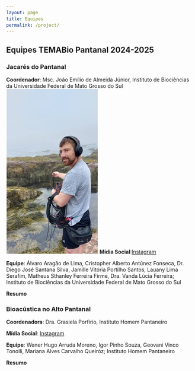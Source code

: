 ```yaml
---
layout: page
title: Equipes
permalink: /project/
---
```

## Equipes TEMABio Pantanal 2024-2025

### **Jacarés do Pantanal**

**Coordenador**: Msc. João Emílio de Almeida Júnior, Instituto de Biociências da Universidade Federal de Mato Grosso do Sul
<img src="/_images/pp/beng.jpg" alt="Description" style="border: 1px solid \#000;">
**Mídia Social**:[Instagram](https://www.instagram.com/hey_biologo/)

**Equipe**: Álvaro Aragão de Lima, Cristopher Alberto Antúnez Fonseca, Dr. Diego José Santana Silva, Jamille Vitória Portilho Santos, Lauany Lima Serafim, Matheus Sthanley Ferreira Firme, Dra. Vanda Lúcia Ferreira; Instituto de Biociências da Universidade Federal de Mato Grosso do Sul

**Resumo**



### **Bioacústica no Alto Pantanal**

**Coordenadora**: Dra. Grasiela Porfirio, Instituto Homem Pantaneiro

**Mídia Social**: [Instagram](https://www.instagram.com/atelieverdeinspira/)

**Equipe**: Wener Hugo Arruda Moreno, Igor Pinho Souza, Geovani Vinco Tonolli, Mariana Alves Carvalho Queiróz; Instituto Homem Pantaneiro

**Resumo**
